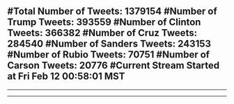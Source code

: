 #Total Number of Tweets: 1379154 
#Number of Trump Tweets: 393559
#Number of Clinton Tweets: 366382
#Number of Cruz Tweets: 284540
#Number of Sanders Tweets: 243153
#Number of Rubio Tweets: 70751
#Number of Carson Tweets: 20776
#Current Stream Started at Fri Feb 12 00:58:01 MST
---
---
---
